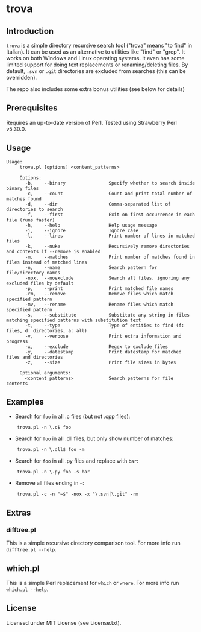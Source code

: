 # trova

## Introduction

`trova` is a simple directory recursive search tool ("trova" means "to find" in
Italian). It can be used as an alternative to utilities like "find" or "grep".
It works on both Windows and Linux operating systems. It even has some limited
support for doing text replacements or renaming/deleting files. By default,
`.svn` or `.git` directories are excluded from searches (this can be
overridden).

The repo also includes some extra bonus utilities (see below for details)

## Prerequisites

Requires an up-to-date version of Perl. Tested using Strawberry Perl v5.30.0.

## Usage
```
Usage:
     trova.pl [options] <content_patterns>

     Options:
       -b,    --binary                Specify whether to search inside binary files
       -c,    --count                 Count and print total number of matches found
       -d,    --dir                   Comma-separated list of directories to search
       -f,    --first                 Exit on first occurrence in each file (runs faster)
       -h,    --help                  Help usage message
       -i,    --ignore                Ignore case
       -l,    --lines                 Print number of lines in matched files
       -k,    --nuke                  Recursively remove directories and contents if --remove is enabled
       -m,    --matches               Print number of matches found in files instead of matched lines
       -n,    --name                  Search pattern for file/directory names
       -nox,  --noexclude             Search all files, ignoring any excluded files by default
       -p,    --print                 Print matched file names
       -rm,   --remove                Remove files which match specified pattern
       -mv,   --rename                Rename files which match specified pattern
       -s,    --substitute            Substitute any string in files matching specified patterns with substitution text
       -t,    --type                  Type of entities to find (f: files, d: directories, a: all)
       -v,    --verbose               Print extra information and progress
       -x,    --exclude               Regex to exclude files
       -y,    --datestamp             Print datestamp for matched files and directories
       -z,    --size                  Print file sizes in bytes

     Optional arguments:
       <content_patterns>             Search patterns for file contents
```

## Examples

- Search for `foo` in all .c files (but not .cpp files):
```
    trova.pl -n \.c$ foo
```
- Search for `foo` in all .dll files, but only show number of matches:
```
    trova.pl -n \.dll$ foo -m
```
- Search for `foo` in all .py files and replace with `bar`:
```
    trova.pl -n \.py foo -s bar
```
- Remove all files ending in `~`:
```
    trova.pl -c -n "~$" -nox -x "\.svn|\.git" -rm
```

## Extras

### difftree.pl

This is a simple recursive directory comparison tool. For more info run `difftree.pl --help`.

## which.pl

This is a simple Perl replacement for `which` or `where`. For more info run `which.pl --help`.

## License

Licensed under MIT License (see License.txt).
